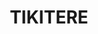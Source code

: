 ---
lastmod: '2025-04-06T06:05:20+00:00'
latitude: -29.474921
layout: suburb
longitude: 149.462148
postcode: '2400'
state: NSW
title: TIKITERE
url: /nsw/tikitere/
---
